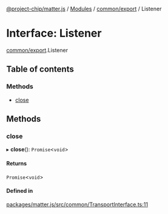 [@project-chip/matter.js](../README.md) / [Modules](../modules.md) / [common/export](../modules/common_export.md) / Listener

# Interface: Listener

[common/export](../modules/common_export.md).Listener

## Table of contents

### Methods

- [close](common_export.Listener.md#close)

## Methods

### close

▸ **close**(): `Promise`\<`void`\>

#### Returns

`Promise`\<`void`\>

#### Defined in

[packages/matter.js/src/common/TransportInterface.ts:11](https://github.com/project-chip/matter.js/blob/6d3b6a5d957d88a9231d6ecab4bb41f8133112be/packages/matter.js/src/common/TransportInterface.ts#L11)
